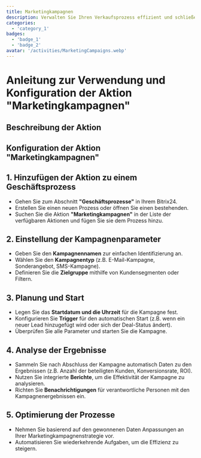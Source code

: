 ```yaml
---
title: Marketingkampagnen
description: Verwalten Sie Ihren Verkaufsprozess effizient und schließen Sie Geschäfte schneller ab.
categories: 
  - 'category_1'
badges: 
  - 'badge_1'
  - 'badge_2'
avatar: '/activities/MarketingCampaigns.webp'
---
```

# Anleitung zur Verwendung und Konfiguration der Aktion "Marketingkampagnen"

## Beschreibung der Aktion

## **Konfiguration der Aktion "Marketingkampagnen"**

## 1. Hinzufügen der Aktion zu einem Geschäftsprozess
- Gehen Sie zum Abschnitt **"Geschäftsprozesse"** in Ihrem Bitrix24.
- Erstellen Sie einen neuen Prozess oder öffnen Sie einen bestehenden.
- Suchen Sie die Aktion **"Marketingkampagnen"** in der Liste der verfügbaren Aktionen und fügen Sie sie dem Prozess hinzu.

## 2. Einstellung der Kampagnenparameter
- Geben Sie den **Kampagnennamen** zur einfachen Identifizierung an.
- Wählen Sie den **Kampagnentyp** (z.B. E-Mail-Kampagne, Sonderangebot, SMS-Kampagne).
- Definieren Sie die **Zielgruppe** mithilfe von Kundensegmenten oder Filtern.

## 3. Planung und Start
- Legen Sie das **Startdatum und die Uhrzeit** für die Kampagne fest.
- Konfigurieren Sie **Trigger** für den automatischen Start (z.B. wenn ein neuer Lead hinzugefügt wird oder sich der Deal-Status ändert).
- Überprüfen Sie alle Parameter und starten Sie die Kampagne.

## 4. Analyse der Ergebnisse
- Sammeln Sie nach Abschluss der Kampagne automatisch Daten zu den Ergebnissen (z.B. Anzahl der beteiligten Kunden, Konversionsrate, ROI).
- Nutzen Sie integrierte **Berichte**, um die Effektivität der Kampagne zu analysieren.
- Richten Sie **Benachrichtigungen** für verantwortliche Personen mit den Kampagnenergebnissen ein.

## 5. Optimierung der Prozesse
- Nehmen Sie basierend auf den gewonnenen Daten Anpassungen an Ihrer Marketingkampagnenstrategie vor.
- Automatisieren Sie wiederkehrende Aufgaben, um die Effizienz zu steigern.